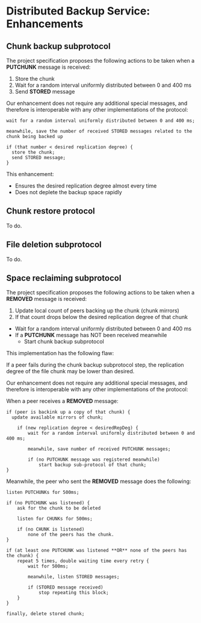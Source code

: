 # Distributed Backup Service: Enhancements

## Chunk backup subprotocol

The project specification proposes the following actions to be taken when a **PUTCHUNK** message is received:

1. Store the chunk
2. Wait for a random interval uniformly distributed between 0 and 400 ms
3. Send **STORED** message


Our enhancement does not require any additional special messages, and therefore is interoperable with any other implementations of the protocol:

```
wait for a random interval uniformly distributed between 0 and 400 ms;

meanwhile, save the number of received STORED messages related to the chunk being backed up

if (that number < desired replication degree) {
  store the chunk;
  send STORED message;
}
```


This enhancement:

- Ensures the desired replication degree almost every time
- Does not deplete the backup space rapidly


## Chunk restore protocol

To do.


## File deletion subprotocol

To do.


## Space reclaiming subprotocol

The project specification proposes the following actions to be taken when a **REMOVED** message is received:

1. Update local count of peers backing up the chunk (chunk mirrors)
2. If that count drops below the desired replication degree of that chunk
  - Wait for a random interval uniformly distributed between 0 and 400 ms
  - If a **PUTCHUNK** message has NOT been received meanwhile
    - Start chunk backup subprotocol


This implementation has the following flaw:

If a peer fails during the chunk backup subprotocol step, the replication degree of the file chunk may be lower than desired.


Our enhancement does not require any additional special messages, and therefore is interoperable with any other implementations of the protocol:

When a peer receives a **REMOVED** message:

```
if (peer is backink up a copy of that chunk) {
  update available mirrors of chunk;
	
	if (new replication degree < desiredRepDeg) {
		wait for a random interval uniformly distributed between 0 and 400 ms;
		
		meanwhile, save number of received PUTCHUNK messages;

		if (no PUTCHUNK message was registered meanwhile)
			start backup sub-protocol of that chunk;
}
```

Meanwhile, the peer who sent the **REMOVED** message does the following:
```
listen PUTCHUNKs for 500ms;

if (no PUTCHUNK was listened) {
	ask for the chunk to be deleted

	listen for CHUNKs for 500ms;

	if (no CHUNK is listened)
		none of the peers has the chunk.
}

if (at least one PUTCHUNK was listened **OR** none of the peers has the chunk) {
	repeat 5 times, double waiting time every retry {
		wait for 500ms;

		meanwhile, listen STORED messages;

		if (STORED message received)
			stop repeating this block;
	}
}

finally, delete stored chunk;
```
